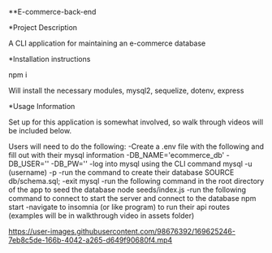 **E-commerce-back-end

*Project Description

A CLI application for maintaining an e-commerce database

*Installation instructions

npm i

Will install the necessary modules, mysql2, sequelize, dotenv, express

*Usage Information

Set up for this application is somewhat involved, so walk through videos will be included below.

Users will need to do the following:
-Create a .env file with the following and fill out with their mysql information
    -DB_NAME='ecommerce_db'
    -DB_USER=''
    -DB_PW=''
-log into mysql using the CLI command mysql -u (username) -p
-run the command to create their database SOURCE db/schema.sql;
-exit mysql
-run the following command in the root directory of the app to seed the database node seeds/index.js
-run the following command to connect to start the server and connect to the database npm start
-navigate to insomnia (or like program) to run their api routes (examples will be in walkthrough video in assets folder)



https://user-images.githubusercontent.com/98676392/169625246-7eb8c5de-166b-4042-a265-d649f90680f4.mp4

